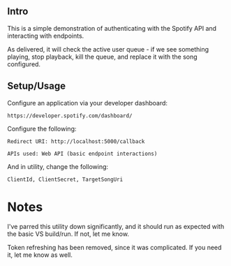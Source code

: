 ## Intro
This is a simple demonstration of authenticating with the Spotify API and interacting with endpoints.

As delivered, it will check the active user queue - if we see something playing, stop playback, kill the queue, and replace it with the song configured.

## Setup/Usage
Configure an application via your developer dashboard:

```
https://developer.spotify.com/dashboard/
```

Configure the following:

```
Redirect URI: http://localhost:5000/callback

APIs used: Web API (basic endpoint interactions)
```

And in utility, change the following:

```
ClientId, ClientSecret, TargetSongUri
```

# Notes
I've parred this utility down significantly, and it should run as expected with the basic VS build/run. If not, let me know.

Token refreshing has been removed, since it was complicated. If you need it, let me know as well.

